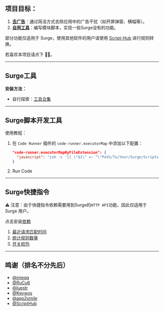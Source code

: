 ## 项目目标：

1. **[去广告](https://github.com/001ProMax/Surge/tree/main/Module/AD)**：通过简洁方式去除应用中的广告干扰（如开屏弹窗、横幅等）。
2. **[自用工具](https://github.com/001ProMax/Surge/tree/main/Module/Tool)**：编写模块脚本，实现一些Surge没有的功能。

部分功能仅适用于 Surge，使用其他软件的用户请使用 [Script-Hub](https://github.com/Script-Hub-Org/Script-Hub) 进行规则转换。

若喜欢本项目请点下 🌟🌟。

---

## Surge工具

**安装方法：**
- 自行探索：[工具合集](https://github.com/001ProMax/Surge/tree/main/Module/Tool)

---

## Surge脚本开发工具
使用教程：
1. 在 `Code Runner` 插件的 `code-runner.executorMap` 中添加以下配置：

    ```json
    "code-runner.executorMapByFileExtension": {
      "javascript": "zsh -c '[[ \"$1\" =~ ^\"Path/To/Your/Surge/Scripts\" ]] && /Applications/Surge.app/Contents/Applications/surge-cli script evaluate \"$1\" cron 30 || node \"$1\"' _ $filePath"
    }
    ```
2. Run Code

---

## Surge快捷指令

⚠️ 注意：由于快捷指令依赖需要用到Surge的`HTTP API`功能，因此仅适用于 Surge 用户。

点击安装[依赖](https://www.icloud.com/shortcuts/c7a01fa868be477ca44e653b717c247e)

1. [最近请求匹配时间](https://www.icloud.com/shortcuts/63ce770034b54f3097ffe52911fd534f)
2. [统计规则数量](https://www.icloud.com/shortcuts/1f969963dedd478db7b149d6b50cdc28)
3. [开关抓包](https://www.icloud.com/shortcuts/050d7cb221794ac4a79c83edbd258348)

---

## 鸣谢（排名不分先后）
- [@mieqq](https://github.com/mieqq)
- [@RuCu6](https://github.com/RuCu6)
- [@luestr](https://github.com/luestr)
- [@Keywos](https://github.com/Keywos)
- [@app2smile](https://github.com/app2smile)
- [@ScriptHub](https://github.com/Script-Hub-Org)
